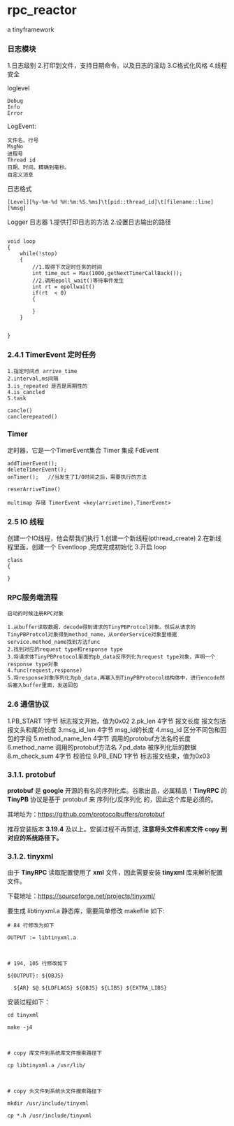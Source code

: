 # rpc_reactor
a tinyframework 

### 日志模块
1.日志级别
2.打印到文件，支持日期命令，以及日志的滚动
3.C格式化风格
4.线程安全

loglevel
```
Debug 
Info
Error
```
LogEvent:
```
文件名、行号 
MsgNo
进程号
Thread id
日期、时间。精确到毫秒。
自定义消息 
```

日志格式
```
[Level][%y-%m-%d %H:%m:%S.%ms]\t[pid::thread_id]\t[filename::line][%msg]
```

Logger 日志器
1.提供打印日志的方法
2.设置日志输出的路径

```creator模型

void loop
{
    while(!stop)
    {
        //1.取得下次定时任务的时间
        int time_out = Max(1000,getNextTimerCallBack());
        //2.调用epoll_wait()等待事件发生
        int rt = epollwait()
        if(rt  < 0)
        {

        }
    }


}

```
### 2.4.1 TimerEvent 定时任务
``` 
1.指定时间点 arrive_time
2.interval,ms间隔
3.is_repeated 是否是周期性的
4.is_cancled
5.task

cancle()
canclerepeated()
```

### Timer
定时器，它是一个TimerEvent集合
Timer 集成 FdEvent
```
addTimerEvent();
deleteTimerEvent();
onTimer();   //当发生了I/O时间之后，需要执行的方法

reserArriveTime()

multimap 存储 TimerEvent <key(arrivetime),TimerEvent>
```

### 2.5 IO 线程
创建一个IO线程，他会帮我们执行
1.创建一个新线程(pthread_create)
2.在新线程里面，创建一个 Eventloop ,完成完成初始化
3.开启 loop
```
class
{
    
}

```

### RPC服务端流程
```
启动的时候注册RPC对象

1.从buffer读取数据，decode得到请求的TinyPBProtcol对象。然后从请求的TinyPBProtcol对象得到method_name，从orderService对象里根据service.method_name找到方法func
2.找到对应的request type和response type
3.将请求体TinyPBProtocol里面的pb_data反序列化为request type对象，声明一个response type对象
4.func(request,response)
5.将response对象序列化为pb_data,再塞入到TinyPBProtocol结构体中，进行encode然后塞入buffer里面，发送回包
```

### 2.6 通信协议
1.PB_START 1字节 标志报文开始，值为0x02
2.pk_len 4字节 报文长度 报文包括报文头和尾的长度
3.msg_id_len 4字节 msg_id的长度
4.msg_id 区分不同包和回包的字段
5.method_name_len 4字节 调用的protobuf方法名的长度
6.method_name 调用的protobuf方法名
7.pd_data 被序列化后的数据
8.m_check_sum 4字节 校验位
9.PB_END 1字节 标志报文结束，值为0x03

### 3.1.1. protobuf

**protobuf** 是 **google** 开源的有名的序列化库。谷歌出品，必属精品！**TinyRPC** 的 **TinyPB** 协议是基于 protobuf 来 序列化/反序列化 的，因此这个库是必须的。

其地址为：https://github.com/protocolbuffers/protobuf

推荐安装版本 **3.19.4** 及以上。安装过程不再赘述, **注意将头文件和库文件 copy 到对应的系统路径下。**

### 3.1.2. tinyxml

由于 **TinyRPC** 读取配置使用了 **xml** 文件，因此需要安装 **tinyxml** 库来解析配置文件。

下载地址：https://sourceforge.net/projects/tinyxml/

要生成 libtinyxml.a 静态库，需要简单修改 makefile 如下:

```
# 84 行修改为如下

OUTPUT := libtinyxml.a



# 194, 105 行修改如下

${OUTPUT}: ${OBJS}

  ${AR} $@ ${LDFLAGS} ${OBJS} ${LIBS} ${EXTRA_LIBS}
```

安装过程如下：

```
cd tinyxml

make -j4



# copy 库文件到系统库文件搜索路径下

cp libtinyxml.a /usr/lib/



# copy 头文件到系统头文件搜索路径下

mkdir /usr/include/tinyxml

cp *.h /usr/include/tinyxml
```

